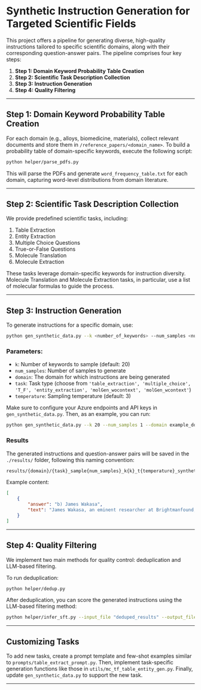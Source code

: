 # Synthetic Instruction Generation for Targeted Scientific Fields

This project offers a pipeline for generating diverse, high-quality instructions tailored to specific scientific domains, along with their corresponding question-answer pairs. The pipeline comprises four key steps:

1. **Step 1: Domain Keyword Probability Table Creation**
2. **Step 2: Scientific Task Description Collection**
3. **Step 3: Instruction Generation**
4. **Step 4: Quality Filtering**

---

## Step 1: Domain Keyword Probability Table Creation

For each domain (e.g., alloys, biomedicine, materials), collect relevant documents and store them in `/reference_papers/<domain_name>`. To build a probability table of domain-specific keywords, execute the following script:

```bash
python helper/parse_pdfs.py
```

This will parse the PDFs and generate `word_frequency_table.txt` for each domain, capturing word-level distributions from domain literature.

---

## Step 2: Scientific Task Description Collection

We provide predefined scientific tasks, including:

1. Table Extraction
2. Entity Extraction
3. Multiple Choice Questions
4. True-or-False Questions
5. Molecule Translation
6. Molecule Extraction

These tasks leverage domain-specific keywords for instruction diversity. Molecule Translation and Molecule Extraction tasks, in particular, use a list of molecular formulas to guide the process.

---

## Step 3: Instruction Generation

To generate instructions for a specific domain, use:

```bash
python gen_synthetic_data.py --k <number_of_keywords> --num_samples <number_of_samples> --domain <domain_name> --task <task_name> --save_results --temperature <sampling_temperature>
```

### Parameters:

- `k`: Number of keywords to sample (default: 20)
- `num_samples`: Number of samples to generate
- `domain`: The domain for which instructions are being generated
- `task`: Task type (choose from `'table_extraction', 'multiple_choice', 'T_F', 'entity_extraction', 'molGen_wocontext', 'molGen_wcontext'`)
- `temperature`: Sampling temperature (default: 3)

Make sure to configure your Azure endpoints and API keys in `gen_synthetic_data.py`. Then, as an example, you can run:

```bash
python gen_synthetic_data.py --k 20 --num_samples 1 --domain example_domain --task table_extraction --save_results --temperature 3
```

### Results

The generated instructions and question-answer pairs will be saved in the `./results/` folder, following this naming convention:

```bash
results/{domain}/{task}_sample{num_samples}_k{k}_t{temperature}_synthetic_data.json
```

Example content:

```json
[
    {
        "answer": "b) James Wakasa",
        "text": "James Wakasa, an eminent researcher at Brightmanfound, recently published a comprehensive report on the advancements in nanocrystal applications..."
    }
]
```

---

## Step 4: Quality Filtering

We implement two main methods for quality control: deduplication and LLM-based filtering.

To run deduplication:

```bash
python helper/dedup.py
```

After deduplication, you can score the generated instructions using the LLM-based filtering method:

```bash
python helper/infer_sft.py --input_file "deduped_results" --output_file "sft-data-scored.json" 
```

---

## Customizing Tasks

To add new tasks, create a prompt template and few-shot examples similar to `prompts/table_extract_prompt.py`. Then, implement task-specific generation functions like those in `utils/mc_tf_table_entity_gen.py`. Finally, update `gen_synthetic_data.py` to support the new task.

---
